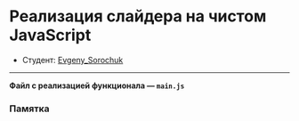 # Реализация слайдера на чистом JavaScript

* Студент: [Evgeny_Sorochuk](https://vk.com/id161031828)
---

**Файл с реализацией функционала — `main.js`**

### Памятка
